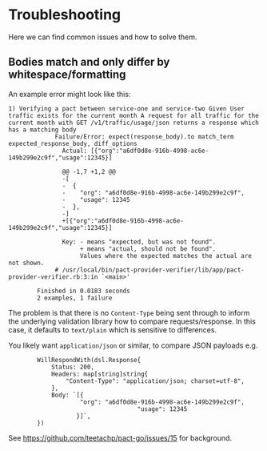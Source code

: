 # Troubleshooting

Here we can find common issues and how to solve them.

## Bodies match and only differ by whitespace/formatting

An example error might look like this:

```	  
1) Verifying a pact between service-one and service-two Given User traffic exists for the current month A request for all traffic for the current month with GET /v1/traffic/usage/json returns a response which has a matching body
		     Failure/Error: expect(response_body).to match_term expected_response_body, diff_options
		       Actual: [{"org":"a6df0d8e-916b-4998-ac6e-149b299e2c9f","usage":12345}]
		       
		       @@ -1,7 +1,2 @@
		       -[
		       -  {
		       -    "org": "a6df0d8e-916b-4998-ac6e-149b299e2c9f",
		       -    "usage": 12345
		       -  },
		       -]
		       +[{"org":"a6df0d8e-916b-4998-ac6e-149b299e2c9f","usage":12345}]
		       
		       Key: - means "expected, but was not found". 
		            + means "actual, should not be found". 
		            Values where the expected matches the actual are not shown.
		     # /usr/local/bin/pact-provider-verifier/lib/app/pact-provider-verifier.rb:3:in `<main>'
		
		Finished in 0.0183 seconds
		2 examples, 1 failure
```

The problem is that there is no `Content-Type` being sent through to inform the underlying validation library how to compare requests/response. In this case, it defaults to `text/plain` which is sensitive to differences.

You likely want `application/json` or similar, to compare JSON payloads e.g.

```
		WillRespondWith(dsl.Response{
			Status: 200,
			Headers: map[string]string{
				"Content-Type": "application/json; charset=utf-8",
			},
			Body: `[{
				    "org": "a6df0d8e-916b-4998-ac6e-149b299e2c9f",
                                    "usage": 12345
			       }]`,
		})
```

See https://github.com/teetachp/pact-go/issues/15 for background.
